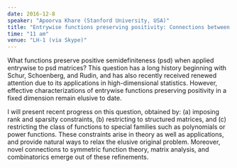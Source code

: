 ```yaml
---
date: 2016-12-8
speaker: "Apoorva Khare (Stanford University, USA)"
title: "Entrywise functions preserving positivity: Connections between analysis, algebra, and combinatorics"
time: "11 am" 
venue: "LH-1 (via Skype)"
---
```

What functions preserve positive semidefiniteness (psd) when applied entrywise to psd matrices? This question has a long history beginning with Schur, Schoenberg, and Rudin, and has also recently received renewed attention due to its applications in high-dimensional statistics. However, effective characterizations of entrywise functions preserving positivity in a fixed dimension remain elusive to date.

I will present recent progress on this question, obtained by: (a) imposing rank and sparsity constraints, (b) restricting to structured matrices, and (c) restricting the class of functions to special families such as polynomials or power functions. These constraints arise in theory as well as applications, and provide natural ways to relax the elusive original problem. Moreover, novel connections to symmetric function theory, matrix analysis, and combinatorics emerge out of these refinements.
